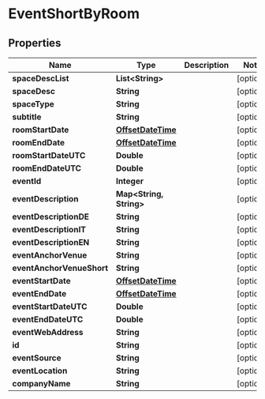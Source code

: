 
# EventShortByRoom

## Properties
Name | Type | Description | Notes
------------ | ------------- | ------------- | -------------
**spaceDescList** | **List&lt;String&gt;** |  |  [optional]
**spaceDesc** | **String** |  |  [optional]
**spaceType** | **String** |  |  [optional]
**subtitle** | **String** |  |  [optional]
**roomStartDate** | [**OffsetDateTime**](OffsetDateTime.md) |  |  [optional]
**roomEndDate** | [**OffsetDateTime**](OffsetDateTime.md) |  |  [optional]
**roomStartDateUTC** | **Double** |  |  [optional]
**roomEndDateUTC** | **Double** |  |  [optional]
**eventId** | **Integer** |  |  [optional]
**eventDescription** | **Map&lt;String, String&gt;** |  |  [optional]
**eventDescriptionDE** | **String** |  |  [optional]
**eventDescriptionIT** | **String** |  |  [optional]
**eventDescriptionEN** | **String** |  |  [optional]
**eventAnchorVenue** | **String** |  |  [optional]
**eventAnchorVenueShort** | **String** |  |  [optional]
**eventStartDate** | [**OffsetDateTime**](OffsetDateTime.md) |  |  [optional]
**eventEndDate** | [**OffsetDateTime**](OffsetDateTime.md) |  |  [optional]
**eventStartDateUTC** | **Double** |  |  [optional]
**eventEndDateUTC** | **Double** |  |  [optional]
**eventWebAddress** | **String** |  |  [optional]
**id** | **String** |  |  [optional]
**eventSource** | **String** |  |  [optional]
**eventLocation** | **String** |  |  [optional]
**companyName** | **String** |  |  [optional]



